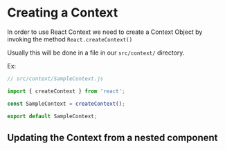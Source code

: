 
# Creating a Context
In order to use React Context we need to create a Context Object by invoking the method `React.createContext()`

Usually this will be done in a file in our `src/context/` directory.

Ex:
```javascript
// src/context/SampleContext.js

import { createContext } from 'react';

const SampleContext = createContext();

export default SampleContext;
```





## Updating the Context from a nested component




